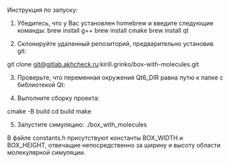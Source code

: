 Инструкция по запуску:

1) Убедитесь, что у Вас установлен homebrew и введите следующие команды:
brew install g++
brew install cmake
brew install qt

2) Склонируйте удаленный репозиторий, предварительно установив git:

git clone git@gitlab.akhcheck.ru:kirill.grinko/box-with-molecules.git

3) Проверьте, что переменная окружения Qt6_DIR равна путю к папке с библиотекой Qt:

4) Выполните сборку проекта:

cmake -B build
cd build
make

5) Запустите симуляцию:
./box_with_molecules

В файле constants.h присутствуют константы BOX_WIDTH и BOX_HEIGHT, отвечащие непосредственно за ширину и высоту области молекулярной симуляции.